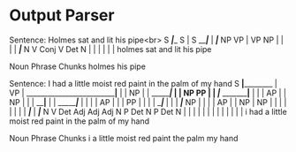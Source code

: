 # Output Parser

Sentence: Holmes sat and lit his pipe<br\>
                S
         _______|________
        S       |        S
   _____|___    |     ___|___
  NP        VP  |    VP      NP
  |         |   |    |    ___|___
  N         V  Conj  V  Det      N
  |         |   |    |   |       |
holmes     sat and  lit his     pipe

Noun Phrase Chunks
holmes
his pipe

Sentence: I had a little moist red paint in the palm of my hand
              S
  ____________|____________________
 |                                 VP
 |    _____________________________|____
 |   |                                  NP
 |   |                __________________|___________
 |   |               NP                             PP
 |   |    ___________|_____________      ___________|____
 |   |   |           AP            |    |                NP
 |   |   |     ______|____         |    |        ________|___
 |   |   |    |           AP       |    |       |            PP
 |   |   |    |       ____|___     |    |       |         ___|___
 NP  |   |    |      |        AP   |    |       NP       |       NP
 |   |   |    |      |        |    |    |    ___|___     |    ___|___
 N   V  Det  Adj    Adj      Adj   N    P  Det      N    P  Det      N
 |   |   |    |      |        |    |    |   |       |    |   |       |
 i  had  a  little moist     red paint  in the     palm  of  my     hand

Noun Phrase Chunks
i
a little moist red paint
the palm
my hand
